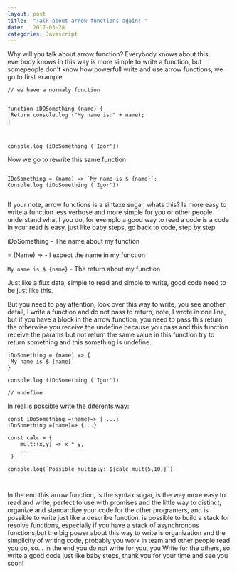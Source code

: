 ```yaml
---
layout: post
title:  "Talk about arrow functions again! "
date:   2017-03-28
categories: Javascript
---
```



Why will you talk about arrow function? Everybody knows about this, everbody knows in this way is more simple to write a function, but somepeople don't know how powerfull write and use arrow functions, we go to first example

```
// we have a normaly function


function iDOSomething (name) {
 Return console.log ("My name is:" + name);
}



console.log (iDoSomething ('Igor'))

```

Now we go to rewrite this same function


```

IDoSomething = (name) => `My name is $ {name}`;
Console.log (iDoSomething ('Igor'))


```

If your note, arrow functions is a sintaxe sugar, whats this? Is more easy to write a function less verbose and more simple for you or other people understand what I you do, for exemplo a good way to read a code
is a code in your read is easy, just like baby steps, go back to code, step by step




iDoSomething - The name about my function

= (Name) => - I expect the name in my function

`My name is $ {name}` - The return about my function


Just like a flux data, simple to read and simple to write, good code need to be just like this.


But you need to pay attention, look over this way to write, you see another detail, I write a function and do not pass to return, note, I wrote in one line, but if you have a block in the arrow function, you need to pass this return, the otherwise you receive the undefine because you pass and this function receive the params but not return the same value in this function try to return something and this something is undefine.



```
iDoSomething = (name) => {
`My name is $ {name}`
}
```

```
console.log (iDoSomething ('Igor'))

// undefine

```

In real is possible write the diferents way:


```
const iDoSomething =(name)=> { ...}
iDoSomething =(name)=> {...}

const calc = {
    mult:(x,y) => x * y,
    ...
 }

console.log(`Possible multiply: ${calc.mult(5,10)}`)



```



In the end this arrow function, is the syntax sugar, is the way more easy to read and write, perfect to use with promises and the little way to distinct, organize and standardize your code for the other programers, and is possible to write just like a describe function, is possible to build a stack for resolve functions, especially if you have a stack of asynchronous functions,but the big power about this way to write is organization and the simplicity of writing code, probably you work in team and other people read you do, so... in the end you do not write for you, you Write for the others, so write a good code just like baby steps, thank you for your time and see you soon! 